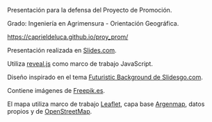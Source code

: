 Presentación para la defensa del Proyecto de Promoción.

Grado: Ingeniería en Agrimensura - Orientación Geográfica.

https://caprieldeluca.github.io/proy_prom/

Presentación realizada en [Slides.com](https://slides.com).

Utiliza [reveal.js](https://revealjs.com/) como marco de trabajo JavaScript.

Diseño inspirado en el tema [Futuristic Background de Slidesgo.com](https://slidesgo.com/theme/futuristic-background).

Contiene imágenes de [Freepik.es](https://www.freepik.es/).

El mapa utiliza marco de trabajo [Leaflet](https://leafletjs.com/),
capa base [Argenmap](https://mapa.ign.gob.ar/?layers=argenmap),
datos propios y de [OpenStreetMap](https://www.openstreetmap.org).

